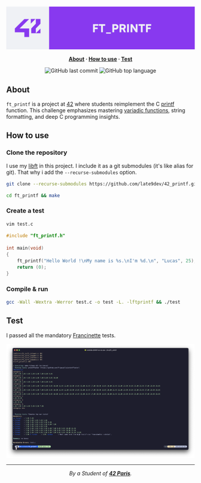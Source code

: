 <h1 style="opacity: 0; position: absolute;">
	42 ft_printf
</h1>

<p align="center">
  <a href="https://42.fr">
  <img src="./ressources/dark_banner_ft_printf.png" alt="readme banner ft_printf">
  </a>
</p>

<p align="center">
	<b>
		<a href="#about">About</a>
		<span> · </span>
		<a href="#how-to-use">How to use</a>
		<span> · </span>
		<a href="#test">Test</a>
	</b>
</p>

<p align="center">
	<img alt="GitHub last commit" src="https://img.shields.io/github/last-commit/late9dev/42_printf">
	<img alt="GitHub top language" src="https://img.shields.io/github/languages/top/late9dev/42_printf">
</p>

## About

`ft_printf` is a project at [42](https://42.fr) where students reimplement the C [printf](https://fr.wikipedia.org/wiki/Printf) function. This challenge emphasizes mastering [variadic functions](https://en.wikipedia.org/wiki/Variadic_function), string formatting, and deep C programming insights.

## How to use

### Clone the repository

I use my [libft](https://github.com/late9dev/42_libft.git) in this project. I  include it as a git submodules (it's like alias for git). That why i add the `--recurse-submodules` option.

```bash
git clone --recurse-submodules https://github.com/late9dev/42_printf.git ft_printf
```

```bash
cd ft_printf && make
```

### Create a test

```bash
vim test.c
```

```c
#include "ft_printf.h"

int	main(void)
{
	ft_printf("Hello World !\nMy name is %s.\nI'm %d.\n", "Lucas", 25);
	return (0);
}
```

### Compile & run

```bash
gcc -Wall -Wextra -Werror test.c -o test -L. -lftprintf && ./test
```

## Test

I passed all the mandatory [Francinette](https://github.com/xicodomingues/francinette) tests.

<img src="./ressources/francinette_tests.png" alt="Francinette printf tests passed">

---

<div align="center">
	<i>By a Student of <a href="https://42.fr"><b>42 Paris</b></a>.</i>
</div>